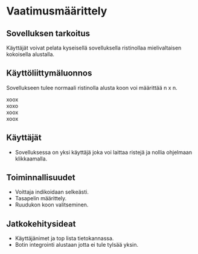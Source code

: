 # Vaatimusmäärittely 

## Sovelluksen tarkoitus
Käyttäjät voivat pelata kyseisellä sovelluksella ristinollaa mielivaltaisen kokoisella alustalla.

## Käyttöliittymäluonnos
Sovellukseen tulee normaali ristinolla alusta koon voi määrittää n x n.

xoox  
xoxo  
xoox  
xoox  


## Käyttäjät
- Sovelluksessa on yksi käyttäjä joka voi laittaa ristejä ja nollia ohjelmaan klikkaamalla.

## Toiminnallisuudet
- Voittaja indikoidaan selkeästi.
- Tasapelin määrittely.
- Ruudukon koon valitseminen.

## Jatkokehitysideat
- Käyttäjänimet ja top lista tietokannassa.
- Botin integrointi alustaan jotta ei tule tylsää yksin.
